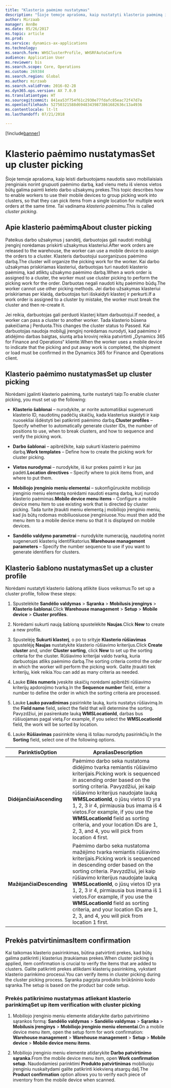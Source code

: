 ```yaml
---
title: "Klasterio paėmimo nustatymas"
description: "Šioje temoje aprašoma, kaip nustatyti klasterio paėmimą ir kaip taikyti prekės patvirtinimą naudojant klasterio paėmimą."
author: Mirzaab
manager: AnnBe
ms.date: 05/26/2017
ms.topic: article
ms.prod: 
ms.service: dynamics-ax-applications
ms.technology: 
ms.search.form: WHSClusterProfile, WHSRFAutoConfirm
audience: Application User
ms.reviewer: bis
ms.search.scope: Core, Operations
ms.custom: 269384
ms.search.region: Global
ms.author: mirzaab
ms.search.validFrom: 2016-02-28
ms.dyn365.ops.version: AX 7.0.0
ms.translationtype: HT
ms.sourcegitcommit: 841ea53f754f61c2930e77fdafc85eac72f47d7a
ms.openlocfilehash: 52750321588d69483439873861682636c13a4936
ms.contentlocale: lt-lt
ms.lasthandoff: 07/21/2018

---
```


[!include[banner](../includes/banner.md)]

# <a name="set-up-cluster-picking"></a><span data-ttu-id="e5f89-103">Klasterio paėmimo nustatymas</span><span class="sxs-lookup"><span data-stu-id="e5f89-103">Set up cluster picking</span></span>

<span data-ttu-id="e5f89-104">Šioje temoje aprašoma, kaip leisti darbuotojams naudotis savo mobiliaisiais įrenginiais norint grupuoti paėmimo darbą, kad vienu metu iš vienos vietos būtų galima paimti keleto darbo užsakymų prekes.</span><span class="sxs-lookup"><span data-stu-id="e5f89-104">This topic describes how to enable workers to use their mobile devices to group picking work into clusters, so that they can pick items from a single location for multiple work orders at the same time.</span></span> <span data-ttu-id="e5f89-105">Tai vadinama *klasterio paėmimu*.</span><span class="sxs-lookup"><span data-stu-id="e5f89-105">This is called *cluster picking*.</span></span>

## <a name="about-cluster-picking"></a><span data-ttu-id="e5f89-106">Apie klasterio paėmimą</span><span class="sxs-lookup"><span data-stu-id="e5f89-106">About cluster picking</span></span>

<span data-ttu-id="e5f89-107">Pateikus darbo užsakymus į sandėlį, darbuotojas gali naudoti mobilųjį įrenginį norėdamas priskirti užsakymus klasteriui.</span><span class="sxs-lookup"><span data-stu-id="e5f89-107">After work orders are released to the warehouse, the worker can use a mobile device to assign the orders to a cluster.</span></span> <span data-ttu-id="e5f89-108">Klasteris darbuotojui suorganizuos paėmimo darbą.</span><span class="sxs-lookup"><span data-stu-id="e5f89-108">The cluster will organize the picking work for the worker.</span></span> <span data-ttu-id="e5f89-109">Kai darbo užsakymas priskiriamas klasteriui, darbuotojas turi naudoti klasterio paėmimą, kad atliktų užsakymo paėmimo darbą.</span><span class="sxs-lookup"><span data-stu-id="e5f89-109">When a work order is assigned to a cluster, the worker must use cluster picking to perform the picking work for the order.</span></span> <span data-ttu-id="e5f89-110">Darbuotas negali naudoti kitų paėmimo būdų.</span><span class="sxs-lookup"><span data-stu-id="e5f89-110">The worker cannot use other picking methods.</span></span> <span data-ttu-id="e5f89-111">Jei darbo užsakymas klasteriui priskiriamas per klaidą, darbuotojas turi išskaidyti klasterį ir perkurti.</span><span class="sxs-lookup"><span data-stu-id="e5f89-111">If a work order is assigned to a cluster by mistake, the worker must break the cluster and then re-create it.</span></span>

<span data-ttu-id="e5f89-112">Jei reikia, darbuotojas gali perduoti klasterį kitam darbuotojui.</span><span class="sxs-lookup"><span data-stu-id="e5f89-112">If needed, a worker can pass a cluster to another worker.</span></span> <span data-ttu-id="e5f89-113">Tada klasterio būsena pakeičiama į Perduota.</span><span class="sxs-lookup"><span data-stu-id="e5f89-113">This changes the cluster status to Passed.</span></span> <span data-ttu-id="e5f89-114">Kai darbuotojas naudoja mobilųjį įrenginį norėdamas nurodyti, kad paėmimo ir atidėjimo darbas baigtas, siuntą arba krovinį reikia patvirtinti „Dynamics 365 for Finance and Operations“ kliente.</span><span class="sxs-lookup"><span data-stu-id="e5f89-114">When the worker uses a mobile device to indicate that the picking and put away work is completed, the shipment or load must be confirmed in the Dynamics 365 for Finance and Operations client.</span></span>

## <a name="set-up-cluster-picking"></a><span data-ttu-id="e5f89-115">Klasterio paėmimo nustatymas</span><span class="sxs-lookup"><span data-stu-id="e5f89-115">Set up cluster picking</span></span>

<span data-ttu-id="e5f89-116">Norėdami įgalinti klasterio paėmimą, turite nustatyti taip:</span><span class="sxs-lookup"><span data-stu-id="e5f89-116">To enable cluster picking, you must set up the following:</span></span>

-   <span data-ttu-id="e5f89-117">**Klasterio šablonai** – nurodykite, ar norite automatiškai sugeneruoti klasterio ID, naudotinų padėčių skaičių, kada klasterius skaidyti ir kaip nuosekliai išdėstyti bei patikrinti paėmimo darbą.</span><span class="sxs-lookup"><span data-stu-id="e5f89-117">**Cluster profiles** – Specify whether to automatically generate cluster IDs, the number of positions to use, when to break clusters, and how to sequence and verify the picking work.</span></span>

-   <span data-ttu-id="e5f89-118">**Darbo šablonai** – apibrėžkite, kaip sukurti klasterio paėmimo darbą.</span><span class="sxs-lookup"><span data-stu-id="e5f89-118">**Work templates** – Define how to create the picking work for cluster picking.</span></span>

-   <span data-ttu-id="e5f89-119">**Vietos nurodymai** – nurodykite, iš kur prekes paimti ir kur jas padėti.</span><span class="sxs-lookup"><span data-stu-id="e5f89-119">**Location directives** – Specify where to pick items from, and where to put them.</span></span>

-   <span data-ttu-id="e5f89-120">**Mobiliojo įrenginio meniu elementai** – sukonfigūruokite mobiliojo įrenginio meniu elementą norėdami naudoti esamą darbą, kurį nurodo klasterio paėmimas.</span><span class="sxs-lookup"><span data-stu-id="e5f89-120">**Mobile device menu items** – Configure a mobile device menu item to use existing work that is directed by cluster picking.</span></span> <span data-ttu-id="e5f89-121">Tada turite įtraukti meniu elementą į mobiliojo įrenginio meniu, kad jis būtų rodomas mobiliuosiuose įrenginiuose.</span><span class="sxs-lookup"><span data-stu-id="e5f89-121">You must then add the menu item to a mobile device menu so that it is displayed on mobile devices.</span></span>

-   <span data-ttu-id="e5f89-122">**Sandėlio valdymo parametrai** – nurodykite numeraciją, naudotiną norint sugeneruoti klasterių identifikatorius.</span><span class="sxs-lookup"><span data-stu-id="e5f89-122">**Warehouse management parameters** – Specify the number sequence to use if you want to generate identifiers for clusters.</span></span>

## <a name="set-up-a-cluster-profile"></a><span data-ttu-id="e5f89-123">Klasterio šablono nustatymas</span><span class="sxs-lookup"><span data-stu-id="e5f89-123">Set up a cluster profile</span></span>

<span data-ttu-id="e5f89-124">Norėdami nustatyti klasterio šabloną atlikite šiuos veiksmus:</span><span class="sxs-lookup"><span data-stu-id="e5f89-124">To set up a cluster profile, follow these steps:</span></span>

1.  <span data-ttu-id="e5f89-125">Spustelėkite **Sandėlio valdymas** \> **Sąranka** \> **Mobilusis įrenginys** \> **Klasterio šablonai**.</span><span class="sxs-lookup"><span data-stu-id="e5f89-125">Click **Warehouse management** \> **Setup** \> **Mobile device** \> **Cluster profiles**.</span></span>

2.  <span data-ttu-id="e5f89-126">Norėdami sukurti naują šabloną spustelėkite **Naujas**.</span><span class="sxs-lookup"><span data-stu-id="e5f89-126">Click **New** to create a new profile.</span></span>

3.  <span data-ttu-id="e5f89-127">Spustelėję **Sukurti klasterį**, o po to srityje **Klasterio rūšiavimas** spustelėję **Naujas** nustatykite klasterio rūšiavimo kriterijus.</span><span class="sxs-lookup"><span data-stu-id="e5f89-127">Click **Create cluster** and, under **Cluster sorting**, click **New** to set up the sorting criteria for the cluster.</span></span> <span data-ttu-id="e5f89-128">Rūšiavimo kriterijai valdo tvarką, kuria darbuotojas atliks paėmimo darbą.</span><span class="sxs-lookup"><span data-stu-id="e5f89-128">The sorting criteria control the order in which the worker will perform the picking work.</span></span> <span data-ttu-id="e5f89-129">Galite įtraukti tiek kriterijų, kiek reikia.</span><span class="sxs-lookup"><span data-stu-id="e5f89-129">You can add as many criteria as needed.</span></span>

4.  <span data-ttu-id="e5f89-130">Lauke **Eilės numeris** įveskite skaičių norėdami apibrėžti rūšiavimo kriterijų apdorojimo tvarką.</span><span class="sxs-lookup"><span data-stu-id="e5f89-130">In the **Sequence number** field, enter a number to define the order in which the sorting criteria are processed.</span></span>

5.  <span data-ttu-id="e5f89-131">Lauke **Lauko pavadinimas** pasirinkite lauką, kuris nustatys rūšiavimą.</span><span class="sxs-lookup"><span data-stu-id="e5f89-131">In the **Field name** field, select the field that will determine the sorting.</span></span> <span data-ttu-id="e5f89-132">Pavyzdžiui, jei pasirenkate lauką **WMSLocationId**, darbas bus rūšiuojamas pagal vietą.</span><span class="sxs-lookup"><span data-stu-id="e5f89-132">For example, if you select the **WMSLocationId** field, the work will be sorted by location.</span></span>

6.  <span data-ttu-id="e5f89-133">Lauke **Rūšiavimas** pasirinkite vieną iš toliau nurodytų pasirinkčių.</span><span class="sxs-lookup"><span data-stu-id="e5f89-133">In the **Sorting** field, select one of the following options.</span></span>

| <span data-ttu-id="e5f89-134">**Parinktis**</span><span class="sxs-lookup"><span data-stu-id="e5f89-134">**Option**</span></span>     | <span data-ttu-id="e5f89-135">**Aprašas**</span><span class="sxs-lookup"><span data-stu-id="e5f89-135">**Description**</span></span>                                                                                                                                                                                                                    |
|----------------|------------------------------------------------------------------------------------------------------------------------------------------------------------------------------------------------------------------------------------|
| <span data-ttu-id="e5f89-136">**Didėjančiai**</span><span class="sxs-lookup"><span data-stu-id="e5f89-136">**Ascending**</span></span>  | <span data-ttu-id="e5f89-137">Paėmimo darbo seka nustatoma didėjimo tvarka remiantis rūšiavimo kriterijais.</span><span class="sxs-lookup"><span data-stu-id="e5f89-137">Picking work is sequenced in ascending order based on the sorting criteria.</span></span> <span data-ttu-id="e5f89-138">Pavyzdžiui, jei kaip rūšiavimo kriterijus naudojate lauką **WMSLocationId**, o jūsų vietos ID yra 1, 2, 3 ir 4, pirmiausia bus imama iš 4 vietos.</span><span class="sxs-lookup"><span data-stu-id="e5f89-138">For example, if you use the **WMSLocationId** field as sorting criteria, and your location IDs are 1, 2, 3, and 4, you will pick from location 4 first.</span></span> |
| <span data-ttu-id="e5f89-139">**Mažėjančiai**</span><span class="sxs-lookup"><span data-stu-id="e5f89-139">**Descending**</span></span> | <span data-ttu-id="e5f89-140">Paėmimo darbo seka nustatoma mažėjimo tvarka remiantis rūšiavimo kriterijais.</span><span class="sxs-lookup"><span data-stu-id="e5f89-140">Picking work is sequenced in descending order based on the sorting criteria.</span></span> <span data-ttu-id="e5f89-141">Pavyzdžiui, jei kaip rūšiavimo kriterijus naudojate lauką **WMSLocationId**, o jūsų vietos ID yra 1, 2, 3 ir 4, pirmiausia bus imama iš 1 vietos.</span><span class="sxs-lookup"><span data-stu-id="e5f89-141">For example, if you use the **WMSLocationId** field as sorting criteria, and your location IDs are 1, 2, 3, and 4, you will pick from location 1 first.</span></span> |

## <a name="item-confirmation"></a><span data-ttu-id="e5f89-142">Prekės patvirtinimas</span><span class="sxs-lookup"><span data-stu-id="e5f89-142">Item confirmation</span></span>

<span data-ttu-id="e5f89-143">Kai taikomas klasterio pasirinkimas, būtina patvirtinti prekes, kad būtų galima patikrinti į klasterius įtraukiamas prekes.</span><span class="sxs-lookup"><span data-stu-id="e5f89-143">When cluster picking is applied, item confirmation is crucial to verify the items that are added to clusters.</span></span> <span data-ttu-id="e5f89-144">Galite patikrinti prekes atlikdami klasterių pasirinkimą, vykstant klasterio parinkimo procesui.</span><span class="sxs-lookup"><span data-stu-id="e5f89-144">You can verify items in cluster picking during the cluster picking process.</span></span> <span data-ttu-id="e5f89-145">Sąranka pagrįsta produkto brūkšninio kodo sąranka.</span><span class="sxs-lookup"><span data-stu-id="e5f89-145">The setup is based on the product bar code setup.</span></span>

### <a name="set-up-item-verification-with-cluster-picking"></a><span data-ttu-id="e5f89-146">Prekės patikrinimo nustatymas atliekant klasterio parinkimą</span><span class="sxs-lookup"><span data-stu-id="e5f89-146">Set up item verification with cluster picking</span></span>

1.  <span data-ttu-id="e5f89-147">Mobiliojo įrenginio meniu elemente atidarykite darbo patvirtinimo sąrankos formą: **Sandėlio valdymas** \> **Sandėlio valdymas** \> **Sąranka** \> **Mobilusis įrenginys** \> **Mobiliojo įrenginio meniu elementai**.</span><span class="sxs-lookup"><span data-stu-id="e5f89-147">On a mobile device menu item, open the setup form for work confirmation: **Warehouse management** \> **Warehouse management** \> **Setup** \> **Mobile device** \> **Mobile device menu items**.</span></span>

2.  <span data-ttu-id="e5f89-148">Mobiliojo įrenginio meniu elemente atidarykite **Darbo patvirtinimo sąranka**.</span><span class="sxs-lookup"><span data-stu-id="e5f89-148">From the mobile device menu item, open **Work confirmation setup**.</span></span> <span data-ttu-id="e5f89-149">Naudodamiesi parinktimi **Produkto patvirtinimas** mobiliuoju įrenginiu nuskaitydami galite patikrinti kiekvieną atsargų dalį.</span><span class="sxs-lookup"><span data-stu-id="e5f89-149">The **Product confirmation** option allows you to verify each piece of inventory from the mobile device when scanned.</span></span>

